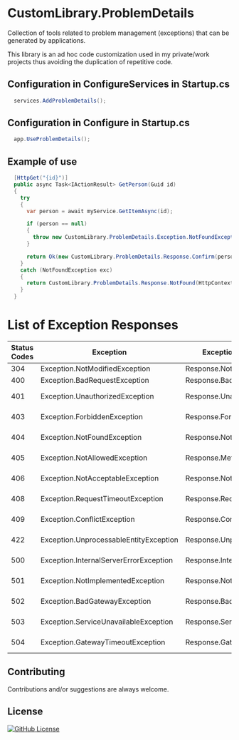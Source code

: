# CustomLibrary.ProblemDetails

Collection of tools related to problem management (exceptions) that can be generated by applications.

This library is an ad hoc code customization used in my private/work projects thus avoiding the duplication of repetitive code.

## Configuration in ConfigureServices in Startup.cs

```csharp
  services.AddProblemDetails();
```

## Configuration in Configure in Startup.cs

```csharp
  app.UseProblemDetails();
```

## Example of use

```csharp
  [HttpGet("{id}")]
  public async Task<IActionResult> GetPerson(Guid id)
  {
    try
    {
      var person = await myService.GetItemAsync(id);

      if (person == null)
      {
        throw new CustomLibrary.ProblemDetails.Exception.NotFoundException($"Person with id {id} not found");
      }

      return Ok(new CustomLibrary.ProblemDetails.Response.Confirm(person));
    }
    catch (NotFoundException exc)
    {
      return CustomLibrary.ProblemDetails.Response.NotFound(HttpContext, exc);
    }
  }
```

# List of Exception Responses

| Status Codes | Exception | Exception Response | |
| --- | --- | --- | --- |
| 304 | Exception.NotModifiedException | Response.NotModified | available |
| 400 | Exception.BadRequestException | Response.BadRequest | available |
| 401 | Exception.UnauthorizedException | Response.Unauthorized | coming soon |
| 403 | Exception.ForbiddenException | Response.Forbidden | coming soon |
| 404 | Exception.NotFoundException | Response.NotFound | coming soon |
| 405 | Exception.NotAllowedException | Response.MethodNotAllowed | coming soon |
| 406 | Exception.NotAcceptableException | Response.NotAcceptable | coming soon |
| 408 | Exception.RequestTimeoutException | Response.RequestTimeout | coming soon |
| 409 | Exception.ConflictException | Response.Conflict | coming soon |
| 422 | Exception.UnprocessableEntityException | Response.UnprocessableEntity | coming soon |
| 500 | Exception.InternalServerErrorException | Response.InternalServerError | coming soon |
| 501 | Exception.NotImplementedException | Response.NotImplemented | coming soon |
| 502 | Exception.BadGatewayException | Response.BadGateway | coming soon |
| 503 | Exception.ServiceUnavailableException | Response.ServiceUnavailable | coming soon |
| 504 | Exception.GatewayTimeoutException | Response.GatewayTimeout | coming soon |

## Contributing

Contributions and/or suggestions are always welcome.

## License

[![GitHub License](https://img.shields.io/github/license/AngeloDotNet/CustomLibrary.ProblemDetails?style=for-the-badge)](https://github.com/AngeloDotNet/CustomLibrary.ProblemDetails/blob/main/LICENSE)
